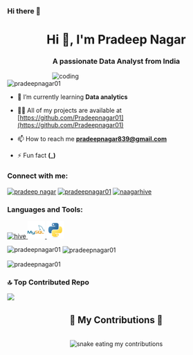 ### Hi there 👋

<h1 align="center">Hi 👋, I'm Pradeep Nagar</h1> 
<h3 align="center">A passionate Data Analyst from India</h3>

<img align="right" alt="coding" width="400" src="https://user-images.githubusercontent.com/55389276/140866485-8fb1c876-9a8f-4d6a-98dc-08c4981eaf70.gif">

<p align="left"> <img src="https://komarev.com/ghpvc/?username=pradeepnagar01&label=Profile%20views&color=0e75b6&style=flat" alt="pradeepnagar01" /> </p>

- 🌱 I’m currently learning **Data analytics**

- 👨‍💻 All of my projects are available at [https://github.com/Pradeepnagar01](https://github.com/Pradeepnagar01)

- 📫 How to reach me **pradeepnagar839@gmail.com**

- ⚡ Fun fact **(_)**

<h3 align="left">Connect with me:</h3>
<p align="left">
<a href="https://linkedin.com/in/pradeep nagar" target="blank"><img align="center" src="https://raw.githubusercontent.com/rahuldkjain/github-profile-readme-generator/master/src/images/icons/Social/linked-in-alt.svg" alt="pradeep nagar" height="30" width="40" /></a>
<a href="https://instagram.com/pradeepnagar01" target="blank"><img align="center" src="https://raw.githubusercontent.com/rahuldkjain/github-profile-readme-generator/master/src/images/icons/Social/instagram.svg" alt="pradeepnagar01" height="30" width="40" /></a>
<a href="https://www.youtube.com/c/naagarhive" target="blank"><img align="center" src="https://raw.githubusercontent.com/rahuldkjain/github-profile-readme-generator/master/src/images/icons/Social/youtube.svg" alt="naagarhive" height="30" width="40" /></a>
</p>

<h3 align="left">Languages and Tools:</h3>
<p align="left"> <a href="https://hive.apache.org/" target="_blank" rel="noreferrer"> <img src="https://www.vectorlogo.zone/logos/apache_hive/apache_hive-icon.svg" alt="hive" width="40" height="40"/> </a> <a href="https://www.mysql.com/" target="_blank" rel="noreferrer"> <img src="https://raw.githubusercontent.com/devicons/devicon/master/icons/mysql/mysql-original-wordmark.svg" alt="mysql" width="40" height="40"/> </a> <a href="https://www.python.org" target="_blank" rel="noreferrer"> <img src="https://raw.githubusercontent.com/devicons/devicon/master/icons/python/python-original.svg" alt="python" width="40" height="40"/> </a> </p>

<p><img align="left" src="https://github-readme-stats.vercel.app/api/top-langs?username=pradeepnagar01&show_icons=true&locale=en&layout=compact" alt="pradeepnagar01" /></p>

<p>&nbsp;<img align="center" src="https://github-readme-stats.vercel.app/api?username=pradeepnagar01&show_icons=true&locale=en" alt="pradeepnagar01" /></p>

<p><img align="center" src="https://github-readme-streak-stats.herokuapp.com/?user=pradeepnagar01&" alt="pradeepnagar01" /></p>

### 🔝 Top Contributed Repo
![](https://github-contributor-stats.vercel.app/api?username=Pradeepnagar01&limit=5&theme=flat&combine_all_yearly_contributions=true)

<div align="center">
  <h2>🐍 My Contributions 🐍</h2>
  <br>
  <img alt="snake eating my contributions" src="https://raw.githubusercontent.com/Pradeepnagar01/Pradeepnagar01/output/github-contribution-grid-snake.svg" />
  
  <br/><br/><br/>
</div>

